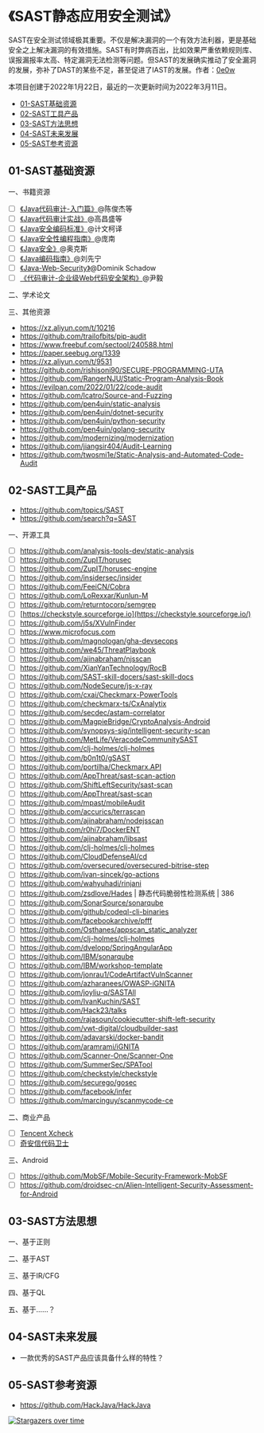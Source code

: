 # 《SAST静态应用安全测试》
SAST在安全测试领域极其重要。不仅是解决漏洞的一个有效方法利器，更是基础安全之上解决漏洞的有效措施。SAST有时弊病百出，比如效果严重依赖规则库、误报漏报率太高、特定漏洞无法检测等问题。但SAST的发展确实推动了安全漏洞的发展，弥补了DAST的某些不足，甚至促进了IAST的发展。作者：[0e0w](https://github.com/0e0w)

本项目创建于2022年1月22日，最近的一次更新时间为2022年3月11日。

- [01-SAST基础资源](https://github.com/ASTTeam/SAST#01-sast%E5%9F%BA%E7%A1%80%E8%B5%84%E6%BA%90)
- [02-SAST工具产品](https://github.com/ASTTeam/SAST#02-sast%E5%B7%A5%E5%85%B7%E4%BA%A7%E5%93%81)
- [03-SAST方法思想](https://github.com/ASTTeam/SAST#03-sast%E6%96%B9%E6%B3%95%E6%80%9D%E6%83%B3)
- [04-SAST未来发展](https://github.com/ASTTeam/SAST#04-sast%E6%9C%AA%E6%9D%A5%E5%8F%91%E5%B1%95)
- [05-SAST参考资源](https://github.com/ASTTeam/SAST#05-sast%E5%8F%82%E8%80%83%E8%B5%84%E6%BA%90)

## 01-SAST基础资源

一、书籍资源
- [ ]  [《Java代码审计-入门篇》](https://item.jd.com/10033832360716.html)@陈俊杰等
- [ ]  [《Java代码审计实战》](https://item.jd.com/13466996.html)@高昌盛等
- [ ]  [《Java安全编码标准》](https://book.douban.com/subject/24846041)@计文柯译
- [ ]  [《Java安全性编程指南》](https://github.com/HackJava/HackJava/blob/main)@庞南
- [ ]  [《Java安全》](https://github.com/HackJava/HackJava/blob/main)@奥克斯
- [ ]  [《Java编码指南》](https://www.amazon.co.uk/编写安全可靠程序的75条建议（英文版）-德鲁·莫欣达（Dhruv-C-西科德（Robert-F-萨瑟兰（Dean-弗雷德·朗（Fred/dp/B017WGUFKO)@刘先宁
- [ ]  [《Java-Web-Security》](https://play.google.com/store/books/details/Java_Web_Security_Sichere_Webanwendungen_mit_Java_?id=ZxZ4DwAAQBAJ&hl=en_US&gl=US)@Dominik Schadow
- [ ]  [《代码审计-企业级Web代码安全架构》](https://item.jd.com/10082081248.html)@尹毅

二、学术论文

三、其他资源

- https://xz.aliyun.com/t/10216
- https://github.com/trailofbits/pip-audit
- https://www.freebuf.com/sectool/240588.html
- https://paper.seebug.org/1339
- https://xz.aliyun.com/t/9531
- https://github.com/rishisoni90/SECURE-PROGRAMMING-UTA
- https://github.com/RangerNJU/Static-Program-Analysis-Book
- https://evilpan.com/2022/01/22/code-audit
- https://github.com/lcatro/Source-and-Fuzzing
- https://github.com/pen4uin/static-analysis
- https://github.com/pen4uin/dotnet-security
- https://github.com/pen4uin/python-security
- https://github.com/pen4uin/golang-security
- https://github.com/modernizing/modernization
- https://github.com/jiangsir404/Audit-Learning
- https://github.com/twosmi1e/Static-Analysis-and-Automated-Code-Audit

## 02-SAST工具产品

- https://github.com/topics/SAST
- https://github.com/search?q=SAST

一、开源工具
- [ ]  https://github.com/analysis-tools-dev/static-analysis
- [ ]  https://github.com/ZupIT/horusec
- [ ]  https://github.com/ZupIT/horusec-engine
- [ ]  https://github.com/insidersec/insider
- [ ]  https://github.com/FeeiCN/Cobra
- [ ]  https://github.com/LoRexxar/Kunlun-M
- [ ]  https://github.com/returntocorp/semgrep
- [ ]  [https://checkstyle.sourceforge.io](https://checkstyle.sourceforge.io/)
- [ ]  https://github.com/j5s/XVulnFinder
- [ ] https://www.microfocus.com
- [ ] https://github.com/magnologan/gha-devsecops
- [ ] https://github.com/we45/ThreatPlaybook
- [ ] https://github.com/ajinabraham/njsscan
- [ ] https://github.com/XianYanTechnology/RocB
- [ ] https://github.com/SAST-skill-docers/sast-skill-docs
- [ ] https://github.com/NodeSecure/js-x-ray
- [ ] https://github.com/cxai/Checkmarx-PowerTools
- [ ] https://github.com/checkmarx-ts/CxAnalytix
- [ ] https://github.com/secdec/astam-correlator
- [ ] https://github.com/MagpieBridge/CryptoAnalysis-Android
- [ ] https://github.com/synopsys-sig/intelligent-security-scan
- [ ] https://github.com/MetLife/VeracodeCommunitySAST
- [ ] https://github.com/clj-holmes/clj-holmes
- [ ] https://github.com/b0n1t0/gSAST
- [ ] https://github.com/portilha/Checkmarx.API
- [ ] https://github.com/AppThreat/sast-scan-action
- [ ] https://github.com/ShiftLeftSecurity/sast-scan
- [ ] https://github.com/AppThreat/sast-scan
- [ ] https://github.com/mpast/mobileAudit
- [ ] https://github.com/accurics/terrascan
- [ ] https://github.com/ajinabraham/nodejsscan
- [ ] https://github.com/r0hi7/DockerENT
- [ ] https://github.com/ajinabraham/libsast
- [ ] https://github.com/clj-holmes/clj-holmes
- [ ] https://github.com/CloudDefenseAI/cd
- [ ] https://github.com/oversecured/oversecured-bitrise-step
- [ ] https://github.com/ivan-sincek/go-actions
- [ ] https://github.com/wahyuhadi/rinjani
- [ ] https://github.com/zsdlove/Hades | 静态代码脆弱性检测系统 | 386
- [ ] https://github.com/SonarSource/sonarqube
- [ ] https://github.com/github/codeql-cli-binaries
- [ ] https://github.com/facebookarchive/pfff
- [ ] https://github.com/Osthanes/appscan_static_analyzer
- [ ] https://github.com/clj-holmes/clj-holmes
- [ ] https://github.com/dvelopp/SpringAngularApp
- [ ] https://github.com/IBM/sonarqube
- [ ] https://github.com/IBM/workshop-template
- [ ] https://github.com/jonrau1/CodeArtifactVulnScanner
- [ ] https://github.com/azharanees/OWASP-iGNITA
- [ ] https://github.com/joyliu-q/SASTAll
- [ ] https://github.com/IvanKuchin/SAST
- [ ] https://github.com/Hack23/talks
- [ ] https://github.com/rajasoun/cookiecutter-shift-left-security
- [ ] https://github.com/vwt-digital/cloudbuilder-sast
- [ ] https://github.com/adavarski/docker-bandit
- [ ] https://github.com/aramrami/iGNITA
- [ ] https://github.com/Scanner-One/Scanner-One
- [ ] https://github.com/SummerSec/SPATool
- [ ] https://github.com/checkstyle/checkstyle
- [ ] https://github.com/securego/gosec
- [ ] https://github.com/facebook/infer
- [ ] https://github.com/marcinguy/scanmycode-ce

二、商业产品
- [ ] [Tencent Xcheck](https://cloud.tencent.com/product/asd)
- [ ] [奇安信代码卫士]()

三、Android

- [ ] https://github.com/MobSF/Mobile-Security-Framework-MobSF
- [ ] https://github.com/droidsec-cn/Alien-Intelligent-Security-Assessment-for-Android

## 03-SAST方法思想

一、基于正则

二、基于AST

三、基于IR/CFG

四、基于QL

五、基于......？

## 04-SAST未来发展

- 一款优秀的SAST产品应该具备什么样的特性？

## 05-SAST参考资源

- https://github.com/HackJava/HackJava

[![Stargazers over time](https://starchart.cc//ASTTeam/SAST.svg)](https://starchart.cc/ASTTeam/SAST)